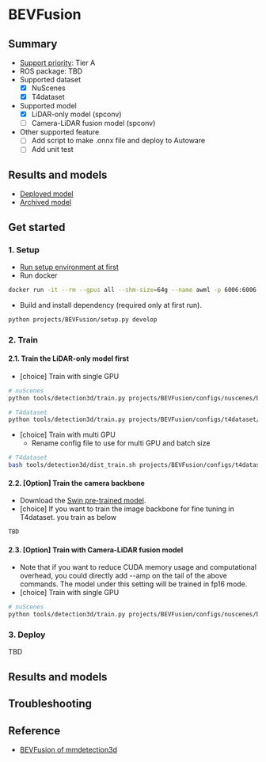 # BEVFusion
## Summary

- [Support priority](https://github.com/tier4/autoware-ml/blob/main/docs/design/autoware_ml_design.md#support-priority): Tier A
- ROS package: TBD
- Supported dataset
  - [x] NuScenes
  - [x] T4dataset
- Supported model
  - [x] LiDAR-only model (spconv)
  - [ ] Camera-LiDAR fusion model (spconv)
- Other supported feature
  - [ ] Add script to make .onnx file and deploy to Autoware
  - [ ] Add unit test

## Results and models

- [Deployed model](docs/deployed_model.md)
- [Archived model](docs/archived_model.md)

## Get started
### 1. Setup

- [Run setup environment at first](/tools/setting_environment/)
- Run docker

```sh
docker run -it --rm --gpus all --shm-size=64g --name awml -p 6006:6006 -v $PWD/:/workspace -v $PWD/data:/workspace/data autoware-ml
```

- Build and install dependency (required only at first run).

```sh
python projects/BEVFusion/setup.py develop
```

### 2. Train
#### 2.1. Train the LiDAR-only model first

- [choice] Train with single GPU

```sh
# nuScenes
python tools/detection3d/train.py projects/BEVFusion/configs/nuscenes/bevfusion_lidar_voxel0075_second_secfpn_1xb1-cyclic-20e_nus-3d.py

# T4dataset
python tools/detection3d/train.py projects/BEVFusion/configs/t4dataset/bevfusion_lidar_voxel0075_second_secfpn_1xb1-cyclic-20e_t4xx1.py
```

- [choice] Train with multi GPU
  - Rename config file to use for multi GPU and batch size

```sh
# T4dataset
bash tools/detection3d/dist_train.sh projects/BEVFusion/configs/t4dataset/bevfusion_lidar_voxel_second_secfpn_1xb1_t4xx1.py 2
```

#### 2.2. [Option] Train the camera backbone

- Download the [Swin pre-trained model](https://download.openmmlab.com/mmdetection3d/v1.1.0_models/bevfusion/swint-nuimages-pretrained.pth).
- [choice] If you want to train the image backbone for fine tuning in T4dataset. you train as below

```sh
TBD
```

#### 2.3. [Option] Train with Camera-LiDAR fusion model

- Note that if you want to reduce CUDA memory usage and computational overhead, you could directly add --amp on the tail of the above commands. The model under this setting will be trained in fp16 mode.
- [choice] Train with single GPU

```sh
# nuScenes
python tools/detection3d/train.py projects/BEVFusion/configs/nuscenes/bevfusion_lidar-cam_voxel0075_second_secfpn_1xb2-cyclic-20e_nus-3d.py --cfg-options load_from=${LIDAR_PRETRAINED_CHECKPOINT} model.img_backbone.init_cfg.checkpoint=${IMAGE_PRETRAINED_BACKBONE}
```

### 3. Deploy

TBD

## Results and models

## Troubleshooting

## Reference

- [BEVFusion of mmdetection3d](https://github.com/open-mmlab/mmdetection3d/tree/v1.4.0/projects/BEVFusion)
